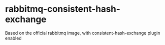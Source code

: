 rabbitmq-consistent-hash-exchange
=================================

Based on the official rabbitmq image, with consistent-hash-exchange plugin enabled
